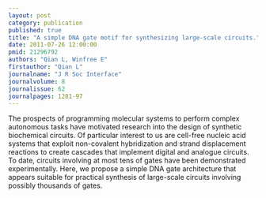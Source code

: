 ```yaml
---
layout: post
category: publication
published: true
title: "A simple DNA gate motif for synthesizing large-scale circuits."
date: 2011-07-26 12:00:00
pmid: 21296792
authors: "Qian L, Winfree E"
firstauthor: "Qian L"
journalname: "J R Soc Interface"
journalvolume: 8
journalissue: 62
journalpages: 1281-97
---
```


The prospects of programming molecular systems to perform complex autonomous tasks have motivated research into the design of synthetic biochemical circuits. Of particular interest to us are cell-free nucleic acid systems that exploit non-covalent hybridization and strand displacement reactions to create cascades that implement digital and analogue circuits. To date, circuits involving at most tens of gates have been demonstrated experimentally. Here, we propose a simple DNA gate architecture that appears suitable for practical synthesis of large-scale circuits involving possibly thousands of gates.

